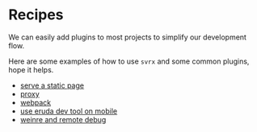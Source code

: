 # Recipes


We can easily add plugins to most projects to simplify our development flow.   

Here are some examples of how to use `svrx` and some common plugins, hope it helps.

- [serve a static page](https://github.com/svrxjs/svrx/blob/master/examples/serve-static-page)
- [proxy](https://github.com/svrxjs/svrx/blob/master/examples/proxy)
- [webpack](https://github.com/svrxjs/svrx-plugin-webpack/tree/master/example)
- [use eruda dev tool on mobile](https://github.com/svrxjs/svrx/tree/master/examples/eruda)
- [weinre and remote debug](https://github.com/svrxjs/svrx/blob/master/examples/weinre)
